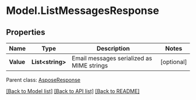 # Model.ListMessagesResponse

## Properties
Name | Type | Description | Notes
------------ | ------------- | ------------- | -------------
**Value** | **List&lt;string&gt;** | Email messages serialized as MIME strings | [optional] 

 Parent class: [AsposeResponse](AsposeResponse.md)

[[Back to Model list]](README.md#documentation-for-models) [[Back to API list]](README.md#documentation-for-api-endpoints) [[Back to README]](README.md)


